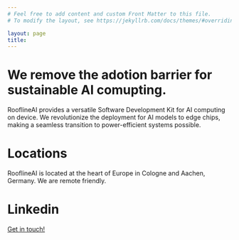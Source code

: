 ```yaml
---
# Feel free to add content and custom Front Matter to this file.
# To modify the layout, see https://jekyllrb.com/docs/themes/#overriding-theme-defaults

layout: page
title:
---
```


# We remove the adotion barrier for sustainable AI comupting.

RooflineAI provides a versatile Software Development Kit for AI computing on device. We revolutionize the deployment for AI models to edge chips, making a seamless transition to power-efficient systems possible. 

# Locations
RooflineAI is located at the heart of Europe in Cologne and Aachen, Germany. We are remote friendly.

# Linkedin
[Get in touch!](https://www.linkedin.com/company/rooflineai/)
